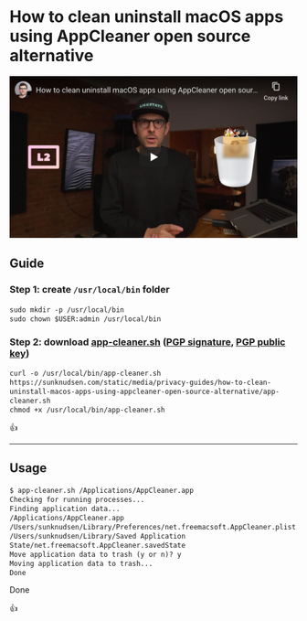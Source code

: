<!--
Title: How to clean uninstall macOS apps using AppCleaner open source alternative
Description: Learn how to clean uninstall macOS apps using AppCleaner open source alternative.
Author: Sun Knudsen <https://github.com/sunknudsen>
Contributors: Sun Knudsen <https://github.com/sunknudsen>, Jona Fellisch <https://github.com/jonafe>
Reviewers:
Publication date: 2020-09-21T15:50:15.415Z
Listed: true
-->

# How to clean uninstall macOS apps using AppCleaner open source alternative

[![How to clean uninstall macOS apps using AppCleaner open source alternative - YouTube](how-to-clean-uninstall-macos-apps-using-appcleaner-open-source-alternative.png)](https://www.youtube.com/watch?v=0nVOB0EE5ps "How to clean uninstall macOS apps using AppCleaner open source alternative - YouTube")

## Guide

### Step 1: create `/usr/local/bin` folder

```shell
sudo mkdir -p /usr/local/bin
sudo chown $USER:admin /usr/local/bin
```

### Step 2: download [app-cleaner.sh](app-cleaner.sh) ([PGP signature](./app-cleaner.sh.sig), [PGP public key](https://sunknudsen.com/sunknudsen.asc))

```shell
curl -o /usr/local/bin/app-cleaner.sh https://sunknudsen.com/static/media/privacy-guides/how-to-clean-uninstall-macos-apps-using-appcleaner-open-source-alternative/app-cleaner.sh
chmod +x /usr/local/bin/app-cleaner.sh
```

👍

---

## Usage

```console
$ app-cleaner.sh /Applications/AppCleaner.app
Checking for running processes...
Finding application data...
/Applications/AppCleaner.app
/Users/sunknudsen/Library/Preferences/net.freemacsoft.AppCleaner.plist
/Users/sunknudsen/Library/Saved Application State/net.freemacsoft.AppCleaner.savedState
Move application data to trash (y or n)? y
Moving application data to trash...
Done
```

Done

👍
